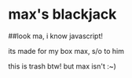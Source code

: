 # max's blackjack
##look ma, i know javascript!

its made for my box max, s/o to him

this is trash btw! but max isn't :~)

